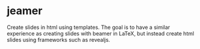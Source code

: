 # jeamer
Create slides in html using templates. The goal is to have a similar experience as creating slides with beamer in LaTeX, but instead create html slides using frameworks such as revealjs.
